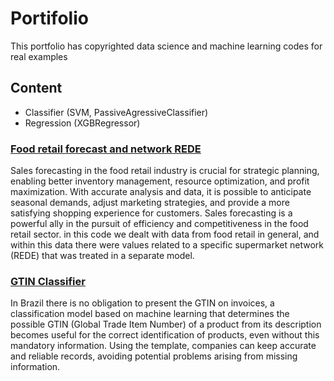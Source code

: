 # Portifolio

This portfolio has copyrighted data science and machine learning codes for real examples

## Content

- Classifier (SVM, PassiveAgressiveClassifier) 
- Regression (XGBRegressor)

### [Food retail forecast and network REDE](https://github.com/Gpaiva2814/Machine-Learning-Portifolio/blob/main/Previsao_varejoREDE.ipynb)

Sales forecasting in the food retail industry is crucial for strategic planning, enabling better inventory management, resource optimization, and profit maximization. With accurate analysis and data, it is possible to anticipate seasonal demands, adjust marketing strategies, and provide a more satisfying shopping experience for customers. Sales forecasting is a powerful ally in the pursuit of efficiency and competitiveness in the food retail sector.
in this code we dealt with data from food retail in general, and within this data there were values ​​related to a specific supermarket network (REDE) that was treated in a separate model.


### [GTIN Classifier](https://github.com/Gpaiva2814/Machine-Learning-Portifolio/blob/main/GTINClassifier.ipynb)
In Brazil there is no obligation to present the GTIN on invoices, a classification model based on machine learning that determines the possible GTIN (Global Trade Item Number) of a product from its description becomes useful for the
 correct identification of products, even without this mandatory information. Using the template, companies can keep accurate and reliable records, avoiding potential problems arising from missing information.

